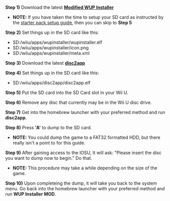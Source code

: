 **Step 1)** Download the latest [**Modified WUP Installer**](https://github.com/Yardape8000/wupinstaller/releases)

* **NOTE:** If you have taken the time to setup your SD card as instructed by the [starter pack setup guide](https://github.com/FlimFlam69/WiiUTutorial/wiki/0:-Starter-Pack), then you can skip to **Step 5**
 
**Step 2)** Set things up in the SD card like this:

* SD:/wiiu/apps/wupinstaller/wupinstaller.elf
* SD:/wiiu/apps/wupinstaller/icon.png
* SD:/wiiu/apps/wupinstaller/meta.xml

**Step 3)** Download the latest [**disc2app**](https://github.com/koolkdev/disc2app/releases)

**Step 4)** Set things up in the SD card like this:

* SD:/wiiu/apps/disc2app/disc2app.elf

**Step 5)** Put the SD card into the SD Card slot in your Wii U.

**Step 6)** Remove any disc that currently may be in the Wii U disc drive.

**Step 7)** Get into the homebrew launcher with your preferred method and run **disc2app**.

**Step 8)** Press **'A'** to dump to the SD card.

* **NOTE:** You could dump the game to a FAT32 formatted HDD, but there really isn't a point to for this guide.

**Step 9)** After gaining access to the IOSU, It will ask: "Please insert the disc you want to dump now to begin." Do that.

* **NOTE:** This procedure may take a while depending on the size of the game. 

**Step 10)** Upon completeing the dump, it will take you back to the system menu. Go back into the homebrew launcher with your preferred method and run **WUP Installer MOD**.

